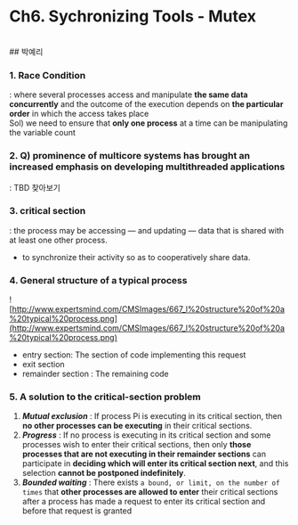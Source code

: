 # Ch6. Sychronizing Tools - Mutex
<br>
## 박예리

### 1. Race Condition
: where several processes access and manipulate __the same data concurrently__ and the outcome of the execution depends on __the particular order__ in which the access takes place  
Sol) we need to ensure that __only one process__ at a time can be manipulating the variable count

### 2. Q) prominence of multicore systems has brought an increased emphasis on developing multithreaded applications
: TBD 찾아보기

### 3. critical section
: the process may be accessing — and updating — data that is shared with at least one other process.
- to synchronize their activity so as to cooperatively share data.

### 4. General structure of a typical process
![http://www.expertsmind.com/CMSImages/667_l%20structure%20of%20a%20typical%20process.png](http://www.expertsmind.com/CMSImages/667_l%20structure%20of%20a%20typical%20process.png)

- entry section: The section of code implementing this request  
- exit section  
- remainder section : The remaining code 

### 5. A solution to the critical-section problem
  1. __*Mutual exclusion*__ : If process Pi is executing in its critical section, then __no other processes can be executing__ in their critical sections.  
  2. __*Progress*__ : If no process is executing in its critical section and some processes wish to enter their critical sections, then only __those processes that are not executing in their remainder sections__ can participate in __deciding which will enter its critical section next__, and this selection __cannot be postponed indefinitely__.
  3. __*Bounded waiting*__ : There exists `a bound, or limit, on the number of times` that __other processes are allowed to enter__ their critical sections after a process has made a request to enter its critical section and before that request is granted